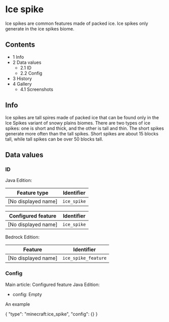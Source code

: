 # Ice spike
Ice spikes are common features made of packed ice. Ice spikes only generate in the ice spikes biome.

## Contents
- 1 Info
- 2 Data values
	- 2.1 ID
	- 2.2 Config
- 3 History
- 4 Gallery
	- 4.1 Screenshots

## Info
Ice spikes are tall spires made of packed ice that can be found only in the Ice Spikes variant of snowy plains biomes. There are two types of ice spikes: one is short and thick, and the other is tall and thin. The short spikes generate more often than the tall spikes. Short spikes are about 15 blocks tall, while tall spikes can be over 50 blocks tall.

## Data values
### ID
Java Edition:

| Feature type        | Identifier  |
|---------------------|-------------|
| [No displayed name] | `ice_spike` |

| Configured feature  | Identifier  |
|---------------------|-------------|
| [No displayed name] | `ice_spike` |

Bedrock Edition:

| Feature             | Identifier          |
|---------------------|---------------------|
| [No displayed name] | `ice_spike_feature` |

### Config
Main article: Configured feature
Java Edition:

- config: Empty




An example

{
  "type": "minecraft:ice_spike",
  "config": {}
}




